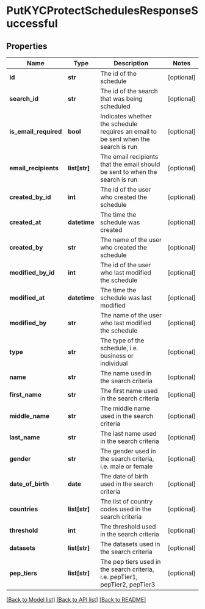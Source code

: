 # PutKYCProtectSchedulesResponseSuccessful

## Properties
Name | Type | Description | Notes
------------ | ------------- | ------------- | -------------
**id** | **str** | The id of the schedule | [optional] 
**search_id** | **str** | The id of the search that was being scheduled | [optional] 
**is_email_required** | **bool** | Indicates whether the schedule requires an email to be sent when the search is run | [optional] 
**email_recipients** | **list[str]** | The email recipients that the email should be sent to when the search is run | [optional] 
**created_by_id** | **int** | The id of the user who created the schedule | [optional] 
**created_at** | **datetime** | The time the schedule was created | [optional] 
**created_by** | **str** | The name of the user who created the schedule | [optional] 
**modified_by_id** | **int** | The id of the user who last modified the schedule | [optional] 
**modified_at** | **datetime** | The time the schedule was last modified | [optional] 
**modified_by** | **str** | The name of the user who last modified the schedule | [optional] 
**type** | **str** | The type of the schedule, i.e. business or individual | [optional] 
**name** | **str** | The name used in the search criteria | [optional] 
**first_name** | **str** | The first name used in the search criteria | [optional] 
**middle_name** | **str** | The middle name used in the search criteria | [optional] 
**last_name** | **str** | The last name used in the search criteria | [optional] 
**gender** | **str** | The gender used in the search criteria, i.e. male or female | [optional] 
**date_of_birth** | **date** | The date of birth used in the search criteria | [optional] 
**countries** | **list[str]** | The list of country codes used in the search criteria | [optional] 
**threshold** | **int** | The threshold used in the search criteria | [optional] 
**datasets** | **list[str]** | The datasets used in the search criteria | [optional] 
**pep_tiers** | **list[str]** | The pep tiers used in the search criteria, i.e. pepTier1, pepTier2, pepTier3 | [optional] 

[[Back to Model list]](../README.md#documentation-for-models) [[Back to API list]](../README.md#documentation-for-api-endpoints) [[Back to README]](../README.md)

